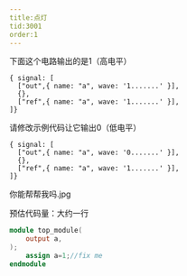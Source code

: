 ```yaml
---
title:点灯
tid:3001
order:1
---
```


下面这个电路输出的是1（高电平）
```wavedrom
{ signal: [
  ["out",{ name: "a", wave: '1.......' }],
  {},
  ["ref",{ name: "a", wave: '1.......' }],
]}
```

请修改示例代码让它输出0（低电平）

```wavedrom
{ signal: [
  ["out",{ name: "a", wave: '0.......' }],
  {},
  ["ref",{ name: "a", wave: '1.......' }],
]}
```

你能帮帮我吗.jpg

预估代码量：大约一行
```verilog
module top_module(
    output a,
);
    assign a=1;//fix me
endmodule
```
